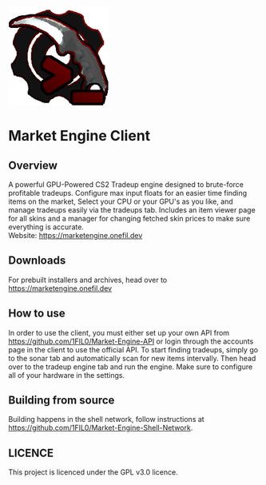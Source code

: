 ![](readme_assets/market_engine_client.png)
# Market Engine Client

## Overview
A powerful GPU-Powered CS2 Tradeup engine designed to brute-force profitable tradeups. Configure max input floats for an easier time finding items on the market, Select your CPU or your GPU's as you like, 
and manage tradeups easily via the tradeups tab. Includes an item viewer page for all skins and a manager for changing fetched skin prices to make sure everything is accurate.  
Website: https://marketengine.onefil.dev

## Downloads
For prebuilt installers and archives, head over to https://marketengine.onefil.dev

## How to use
In order to use the client, you must either set up your own API from https://github.com/1FIL0/Market-Engine-API or login through the accounts page
in the client to use the official API. To start finding tradeups, simply go to the sonar tab and automatically scan for new items
intervally. Then head over to the tradeup engine tab and run the engine. Make sure to configure all of your hardware in the settings.

## Building from source
Building happens in the shell network, follow instructions at https://github.com/1FIL0/Market-Engine-Shell-Network.

## LICENCE
This project is licenced under the GPL v3.0 licence.














